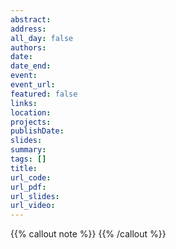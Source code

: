 ```yaml
---
abstract: 
address:
all_day: false
authors: 
date:
date_end: 
event: 
event_url: 
featured: false
links:
location: 
projects:
publishDate:
slides: 
summary: 
tags: []
title: 
url_code: 
url_pdf: 
url_slides: 
url_video: 
---
```


{{% callout note %}}
{{% /callout %}}


